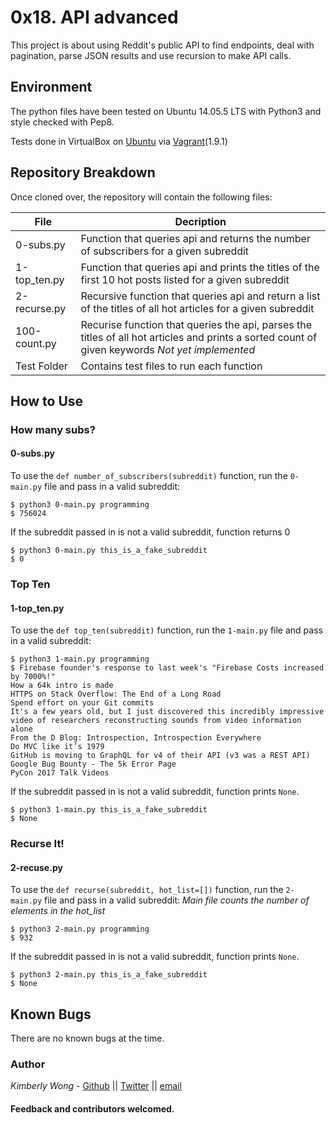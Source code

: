 
# 0x18. API advanced

This project is about using Reddit's public API to find endpoints, deal with pagination, parse JSON results and use recursion to make API calls.

## Environment
The python files have been tested on Ubuntu 14.05.5 LTS with Python3 and style checked with Pep8.

Tests done in VirtualBox on [Ubuntu](https://atlas.hashicorp.com/ubuntu/boxes/trusty64) via [Vagrant](https://www.vagrantup.com/)(1.9.1)

## Repository Breakdown
Once cloned over, the repository will contain the following files:

|   **File**    |  **Decription**                       |
|---------------|---------------------------------------|
| 0-subs.py   | Function that queries api and returns the number of subscribers for a given subreddit |
| 1-top_ten.py | Function that queries api and prints the titles of the first 10 hot posts listed for a given subreddit |
| 2-recurse.py | Recursive function that queries api and return a list of the titles of all hot articles for a given subreddit |
| 100-count.py | Recurise function that queries the api, parses the titles of all hot articles and prints a sorted count of given keywords *Not yet implemented* |
| Test Folder | Contains test files to run each function |


## How to Use
### How many subs?
#### 0-subs.py
To use the `def number_of_subscribers(subreddit)` function, run the `0-main.py` file and pass in a valid subreddit:
```
$ python3 0-main.py programming
$ 756024 
```
If the subreddit passed in is not a valid subreddit, function returns 0

```
$ python3 0-main.py this_is_a_fake_subreddit
$ 0
```
### Top Ten
#### 1-top_ten.py
To use the `def top_ten(subreddit)` function, run the `1-main.py` file and pass in a valid subreddit:
```
$ python3 1-main.py programming
$ Firebase founder's response to last week's "Firebase Costs increased by 7000%!"
How a 64k intro is made
HTTPS on Stack Overflow: The End of a Long Road
Spend effort on your Git commits
It's a few years old, but I just discovered this incredibly impressive video of researchers reconstructing sounds from video information alone
From the D Blog: Introspection, Introspection Everywhere
Do MVC like it’s 1979
GitHub is moving to GraphQL for v4 of their API (v3 was a REST API)
Google Bug Bounty - The 5k Error Page
PyCon 2017 Talk Videos 
```
If the subreddit passed in is not a valid subreddit, function prints `None`.

```
$ python3 1-main.py this_is_a_fake_subreddit
$ None
```
### Recurse It!
#### 2-recuse.py
To use the `def recurse(subreddit, hot_list=[])` function, run the `2-main.py` file and pass in a valid subreddit:
*Main file counts the number of elements in the hot_list*
```
$ python3 2-main.py programming
$ 932
```
If the subreddit passed in is not a valid subreddit, function prints `None`.

```
$ python3 2-main.py this_is_a_fake_subreddit
$ None
```

## Known Bugs
There are no known bugs at the time.

### Author
*Kimberly Wong* - [Github](https://github.com/kjowong) || [Twitter](https://twitter.com/kjowong) || [email](kimberly.wong@holbertonschool.com)


#### Feedback and contributors welcomed.
